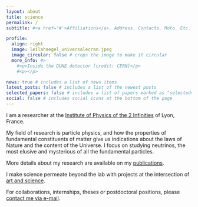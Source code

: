 ```yaml
---
layout: about
title: science
permalink: /
subtitle: #<a href='#'>Affiliations</a>. Address. Contacts. Moto. Etc.

profile:
  align: right
  image: leilahaegel_universalecran.jpeg
  image_circular: false # crops the image to make it circular
  more_info: #>
    #<p>Inside the DUNE detector [credit: CERN]</p>
    #<p></p>

news: true # includes a list of news items
latest_posts: false # includes a list of the newest posts
selected_papers: false # includes a list of papers marked as "selected={true}"
social: false # includes social icons at the bottom of the page
---
```


I am a researcher at the [Institute of Physics of the 2 Infinities](https://www.ip2i.in2p3.fr/?lang=en) of Lyon, France.

My field of research is particle physics, and how the properties of fundamental constituents of matter give us indications about the laws of Nature and the content of the Universe. I focus on studying neutrinos, the most elusive and mysterious of all the fundamental particles.

More details about my research are available on my [publications](https://inspirehep.net/authors/1348388).

I make science permeate beyond the lab with projects at the intersection of [art and science](https://lhaegel.github.io/art/).

For collaborations, internships, theses or postdoctoral positions, please [contact me via e-mail](https://annuaire.in2p3.fr/6470-11492/leila-haegel).

